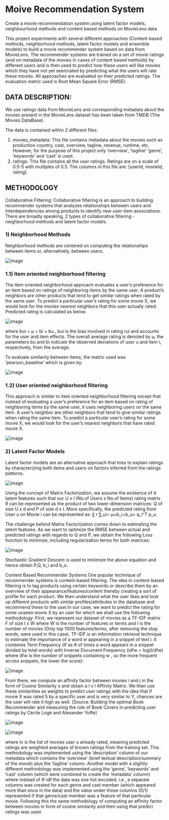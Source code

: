 # Moive Recommendation System
Create a movie recommendation system using latent factor models, neighbourhood methods and content based methods on MovieLens data

This project experiments with several different approaches (Content-based methods, neighborhood methods, latent factor models and ensemble models) to build a movie recommender system based on data from MovieLens. The recommender systems are trained on a set of movie ratings (and on metadata of the movies in cases of content based methods) by different users and is then used to predict how these users will like movies which they have not yet seen/rated by predicting what the users will rate these movies. All approaches are evaluated on their predicted ratings. The evaluation metric used is Root Mean Square Error (RMSE).

## DATA DESCRIPTION:

We use ratings data from MovieLens and corresponding metadata about the movies present in the MovieLens dataset has been taken from TMDB (The Movies DataBase).

The data is contained within 2 different files:
1) movies_metadata: This file contains metadata about the movies such as production country, cast, overview, tagline, revenue, runtime, etc. However, for the purpose of this project only ‘overview’, ’tagline’ ‘genre’, ’keywords’ and ‘cast’ is used.
2) ratings: This file contains all the user ratings. Ratings are on a scale of 0.5-5 with multiples of 0.5. The columns in this file are: [userId, movieId, rating].

## METHODOLOGY

Collaborative Filtering:
Collaborative filtering is an approach to building recommender systems that analyzes relationships between users and interdependencies among products to identify new user-item associations. There are broadly speaking, 2 types of collaborative filtering - neighborhood methods and latent factor models.

### 1) Neighborhood Methods
Neighborhood methods are centered on computing the relationships between items or, alternatively, between users.

![image](https://user-images.githubusercontent.com/59964344/138456863-904221cc-e12a-4083-a1fb-abc73a7071a6.png)


### 1.1) Item oriented neighborhood filtering
The item oriented neighborhood approach evaluates a user’s preference for an item based on ratings of neighboring items by the same user. A product’s neighbors are other products that tend to get similar ratings when rated by the same user. To predict a particular user’s rating for some movie X, we would look for the movies nearest neighbors that this user actually rated. Predicted rating is calculated as below.

![image](https://user-images.githubusercontent.com/59964344/138456923-cd9ebf64-a488-459c-8a4e-73cc467f2d11.png)

where bui = μ + bi + bu , bui is the bias involved in rating rui and accounts for the user and item effects. The overall average rating is denoted by μ; the parameters bu and bi indicate the observed deviations of user u and item i, respectively, from the average.

To evaluate similarity between items, the metric used was ‘pearson_baseline’ which is given by:

![image](https://user-images.githubusercontent.com/59964344/138457616-6f7d263f-83f0-4337-8b16-e0636cb7a0f1.png)

### 1.2)	User oriented neighborhood filtering 
This approach is similar to item oriented neighborhood filtering except that instead of evaluating a user’s preference for an item based on rating of neighboring items by the same user, it uses neighboring users on the same item. A user’s neighbor are other neighbors that tend to give similar ratings when rating the same item. To predict a particular user’s rating for some movie X, we would look for the user’s nearest neighbors that have rated movie X. 

![image](https://user-images.githubusercontent.com/59964344/138457647-ea7bce31-258c-44d1-a1a2-7b3a568bbc62.png)


### 2) Latent Factor Models 
Latent factor models are an alternative approach that tries to explain ratings by characterizing both items and users on factors inferred from the ratings patterns.

![image](https://user-images.githubusercontent.com/59964344/138457662-183b8956-74c6-47bd-8010-cd27b34a967a.png)

Using the concept of Matrix Factorization, we assume the existence of d latent features such that our U x I (No.of Users x No.of Items) rating matrix R can be represented as the product of two lower-dimension matrices: Q of size U x d and P of size d x I. More specifically, the predicted rating from User u on Movie i can be represented as:
〖 r ̂〗_ui= μ+b_i+b_u+ q_i^T p_u

The challenge behind Matrix Factorization comes down to estimating the latent features. As we want to optimize the RMSE between actual and predicted ratings with regards to Q and P, we obtain the following Loss function to minimize, including regularization terms for both matrices:

![image](https://user-images.githubusercontent.com/59964344/138457714-7f2eba31-45d6-46b9-a2c0-6a0dfe584a9b.png)

Stochastic Gradient Descent is used to minimize the above equation and hence obtain P,Q, b_i  and b_u.

Content Based Recommender Systems
One popular technique of recommender systems is content-based filtering. The idea in content-based filtering is to tag products using certain keywords or describe them by an overview of their appearance/features/content thereby creating a sort of profile for each product. We then understand what the user likes and look up different products with similar profiles/attributes in the database and recommend these to the user.In our case, we want to predict the rating for some unseen movie X by an user for which we shall use the following methodology:
First, we represent our dataset of movies as a TF-IDF matrix F of size I x W where W is the number of features or terms and I is the number of movies (Only top 1000 features/terms, after removing the stop words, were used in this case). 
TF-IDF is an information retrieval technique to estimate the importance of a word w appearing in a snippet of text i. It combines Term Frequency (tf as # of times a word appears in a snippet divided by total words) with Inverse Document Frequency (idfw = log(I/dfw) where dfw is the number of snippets containing w , so the more frequent across snippets, the lower the score): 

![image](https://user-images.githubusercontent.com/59964344/138458713-a6e59783-4458-4999-9a19-a684cfd2a9ba.png)


From there, we compute an affinity factor between movies i and j in the form of Cosine Similarity s and obtain a I x I Affinity Matrix. We then use these similarities as weights to predict user ratings with the idea that if movie X was rated 5 by a specific user and is very similar to Y, chances are the user will rate it high as well. [Source: Building the optimal Book Recommender and measuring the role of Book Covers in predicting user ratings by Cécile Logé and Alexander Yoffe]

![image](https://user-images.githubusercontent.com/59964344/138457813-3b44679f-f1ee-4eb7-99d8-5b4a6e959cee.png)

![image](https://user-images.githubusercontent.com/59964344/138458763-b90ff2fa-a7dd-40e3-8cac-3654c2f8a5fa.png)


where Iv is the list of movies user u already rated, meaning predicted ratings are weighted averages of known ratings from the training set.
This methodology was implemented using the ‘description’ column of our metadata which contains the ‘overview’ (brief textual description/summary of the movie) plus the ‘tagline’ column. Another model with a slightly different methodology was implemented using the ‘genre’, ’keywords’ and ‘cast’ column (which were combined to create the ‘metadata’ column) where instead of tf-idf the data was one hot encoded, i.e., a separate columns was created for each genre and cast member (which appeared more than once in the data) and the value under those columns (0/1) represented if that genre/cast member was a feature of that particular movie. Following this the same methodology of computing an affinity factor between movies in form of cosine similarity and then using that predict ratings was used.
